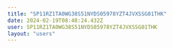```yaml
---
title: "SP11RZ1TA0WG38S51NYDS05978YZT4JVXSSG01THK"
date: 2024-02-19T08:48:24.432Z
user: SP11RZ1TA0WG38S51NYDS05978YZT4JVXSSG01THK
layout: "users"
---
```

    